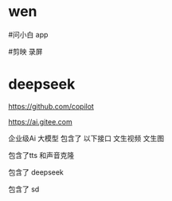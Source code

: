 # wen  

#问小白   app

#剪映   录屏



# deepseek


https://github.com/copilot


https://ai.gitee.com

企业级Ai   大模型
包含了    以下接口
文生视频         文生图

包含了tts   和声音克隆

包含了    deepseek

包含了    sd



